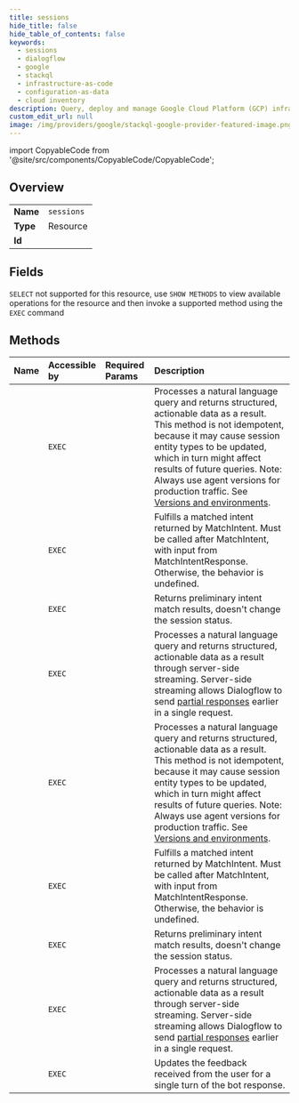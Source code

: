 ```yaml
---
title: sessions
hide_title: false
hide_table_of_contents: false
keywords:
  - sessions
  - dialogflow
  - google    
  - stackql
  - infrastructure-as-code
  - configuration-as-data
  - cloud inventory
description: Query, deploy and manage Google Cloud Platform (GCP) infrastructure and resources using SQL
custom_edit_url: null
image: /img/providers/google/stackql-google-provider-featured-image.png
---
```


import CopyableCode from '@site/src/components/CopyableCode/CopyableCode';




## Overview
<table><tbody>
<tr><td><b>Name</b></td><td><code>sessions</code></td></tr>
<tr><td><b>Type</b></td><td>Resource</td></tr>
<tr><td><b>Id</b></td><td><CopyableCode code="google.dialogflow.sessions" /></td></tr>
</tbody></table>

## Fields
`SELECT` not supported for this resource, use `SHOW METHODS` to view available operations for the resource and then invoke a supported method using the `EXEC` command  
## Methods
| Name | Accessible by | Required Params | Description |
|:-----|:--------------|:----------------|:------------|
| <CopyableCode code="projects_locations_agents_environments_sessions_detect_intent" /> | `EXEC` | <CopyableCode code="agentsId, environmentsId, locationsId, projectsId, sessionsId" /> | Processes a natural language query and returns structured, actionable data as a result. This method is not idempotent, because it may cause session entity types to be updated, which in turn might affect results of future queries. Note: Always use agent versions for production traffic. See [Versions and environments](https://cloud.google.com/dialogflow/cx/docs/concept/version). |
| <CopyableCode code="projects_locations_agents_environments_sessions_fulfill_intent" /> | `EXEC` | <CopyableCode code="agentsId, environmentsId, locationsId, projectsId, sessionsId" /> | Fulfills a matched intent returned by MatchIntent. Must be called after MatchIntent, with input from MatchIntentResponse. Otherwise, the behavior is undefined. |
| <CopyableCode code="projects_locations_agents_environments_sessions_match_intent" /> | `EXEC` | <CopyableCode code="agentsId, environmentsId, locationsId, projectsId, sessionsId" /> | Returns preliminary intent match results, doesn't change the session status. |
| <CopyableCode code="projects_locations_agents_environments_sessions_server_streaming_detect_intent" /> | `EXEC` | <CopyableCode code="agentsId, environmentsId, locationsId, projectsId, sessionsId" /> | Processes a natural language query and returns structured, actionable data as a result through server-side streaming. Server-side streaming allows Dialogflow to send [partial responses](https://cloud.google.com/dialogflow/cx/docs/concept/fulfillment#partial-response) earlier in a single request. |
| <CopyableCode code="projects_locations_agents_sessions_detect_intent" /> | `EXEC` | <CopyableCode code="agentsId, locationsId, projectsId, sessionsId" /> | Processes a natural language query and returns structured, actionable data as a result. This method is not idempotent, because it may cause session entity types to be updated, which in turn might affect results of future queries. Note: Always use agent versions for production traffic. See [Versions and environments](https://cloud.google.com/dialogflow/cx/docs/concept/version). |
| <CopyableCode code="projects_locations_agents_sessions_fulfill_intent" /> | `EXEC` | <CopyableCode code="agentsId, locationsId, projectsId, sessionsId" /> | Fulfills a matched intent returned by MatchIntent. Must be called after MatchIntent, with input from MatchIntentResponse. Otherwise, the behavior is undefined. |
| <CopyableCode code="projects_locations_agents_sessions_match_intent" /> | `EXEC` | <CopyableCode code="agentsId, locationsId, projectsId, sessionsId" /> | Returns preliminary intent match results, doesn't change the session status. |
| <CopyableCode code="projects_locations_agents_sessions_server_streaming_detect_intent" /> | `EXEC` | <CopyableCode code="agentsId, locationsId, projectsId, sessionsId" /> | Processes a natural language query and returns structured, actionable data as a result through server-side streaming. Server-side streaming allows Dialogflow to send [partial responses](https://cloud.google.com/dialogflow/cx/docs/concept/fulfillment#partial-response) earlier in a single request. |
| <CopyableCode code="projects_locations_agents_sessions_submit_answer_feedback" /> | `EXEC` | <CopyableCode code="agentsId, locationsId, projectsId, sessionsId" /> | Updates the feedback received from the user for a single turn of the bot response. |
